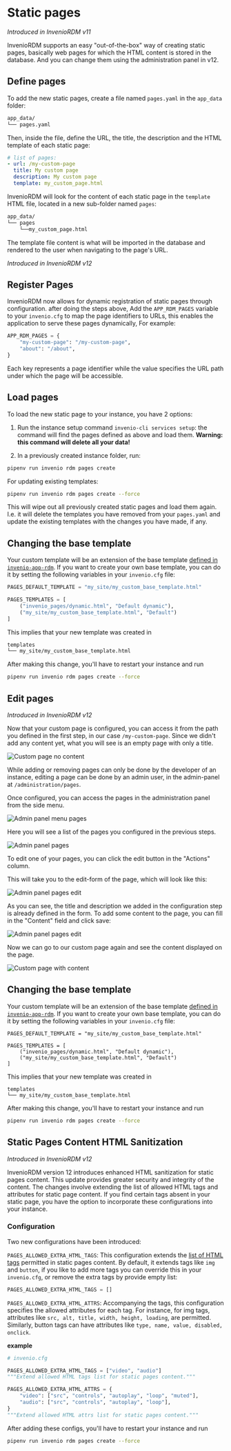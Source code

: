 # Static pages

_Introduced in InvenioRDM v11_

InvenioRDM supports an easy "out-of-the-box" way of creating static pages, basically web pages for which the HTML content is stored in the database.
And you can change them using the administration panel in v12.

## Define pages

To add the new static pages, create a file named `pages.yaml` in the `app_data` folder:

```bash
app_data/
└── pages.yaml
```

Then, inside the file, define the URL, the title, the description and the HTML template of each static page:

```yaml
# list of pages:
- url: /my-custom-page
  title: My custom page
  description: My custom page
  template: my_custom_page.html
```

InvenioRDM will look for the content of each static page in the `template` HTML file, located in a new sub-folder named `pages`:

```bash
app_data/
└── pages
    └──my_custom_page.html
```

The template file content is what will be imported in the database and rendered to the user when navigating to the page's URL.

_Introduced in InvenioRDM v12_

## Register Pages

InvenioRDM now allows for dynamic registration of static pages through configuration. after doing the steps above, Add the `APP_RDM_PAGES` variable to your `invenio.cfg` to map the page identifiers to URLs, this enables the application to serve these pages dynamically, For example:

```py
APP_RDM_PAGES = {
    "my-custom-page": "/my-custom-page",
    "about": "/about",
}
```

Each key represents a page identifier while the value specifies the URL path under which the page will be accessible.

## Load pages

To load the new static page to your instance, you have 2 options:

1. Run the instance setup command `invenio-cli services setup`: the command will find the pages defined as above and load them. **Warning: this command will delete all your data!**

2. In a previously created instance folder, run:

```bash
pipenv run invenio rdm pages create
```

For updating existing templates:

```bash
pipenv run invenio rdm pages create --force
```

This will wipe out all previously created static pages and load them again. I.e. it will delete the templates you have removed from your `pages.yaml` and update the existing templates with the changes you have made, if any.

## Changing the base template

Your custom template will be an extension of the base template [defined in `invenio-app-rdm`](https://github.com/inveniosoftware/invenio-app-rdm/blob/9f1ba6a646362ff80de6b0c9cd092209e9190c44/invenio_app_rdm/theme/templates/semantic-ui/invenio_app_rdm/default_static_page.html). If you want to create your own base template, you can do it by setting the following variables in your `invenio.cfg` file:

```py
PAGES_DEFAULT_TEMPLATE = "my_site/my_custom_base_template.html"

PAGES_TEMPLATES = [
    ("invenio_pages/dynamic.html", "Default dynamic"),
    ("my_site/my_custom_base_template.html", "Default")
]
```

This implies that your new template was created in

```bash
templates
└── my_site/my_custom_base_template.html
```

After making this change, you'll have to restart your instance and run

```bash
pipenv run invenio rdm pages create --force
```

## Edit pages

_Introduced in InvenioRDM v12_

Now that your custom page is configured, you can access it from the path you defined in the first step, in our case `/my-custom-page`. Since we didn't add any content yet, what you will see is an empty page with only a title.

![Custom page no content](./imgs/custom-page_no-content.png)

While adding or removing pages can only be done by the developer of an instance, editing a page can be done by an admin user, in the admin-panel at `/administration/pages`.

Once configured, you can access the pages in the administration panel from the side menu.

![Admin panel menu pages](./imgs/admin-panel-menu_pages.png)

Here you will see a list of the pages you configured in the previous steps.

![Admin panel pages](./imgs/admin-panel_pages.png)

To edit one of your pages, you can click the edit button in the "Actions" column.

This will take you to the edit-form of the page, which will look like this:

![Admin panel pages edit](./imgs/admin-panel_pages_edit.png)

As you can see, the title and description we added in the configuration step is already defined in the form. To add some content to the page, you can fill in the "Content" field and click save:

![Admin panel pages edit](./imgs/admin-panel_pages_content.png)

Now we can go to our custom page again and see the content displayed on the page.

![Custom page with content](./imgs/custom-page_with-content.png)

## Changing the base template

Your custom template will be an extension of the base template [defined in `invenio-app-rdm`](https://github.com/inveniosoftware/invenio-app-rdm/blob/9f1ba6a646362ff80de6b0c9cd092209e9190c44/invenio_app_rdm/theme/templates/semantic-ui/invenio_app_rdm/default_static_page.html). If you want to create your own base template, you can do it by setting the following variables in your `invenio.cfg` file:

```
PAGES_DEFAULT_TEMPLATE = "my_site/my_custom_base_template.html"

PAGES_TEMPLATES = [
    ("invenio_pages/dynamic.html", "Default dynamic"),
    ("my_site/my_custom_base_template.html", "Default")
]
```

This implies that your new template was created in

```
templates
└── my_site/my_custom_base_template.html
```

After making this change, you'll have to restart your instance and run

```bash
pipenv run invenio rdm pages create --force
```

## Static Pages Content HTML Sanitization

_Introduced in InvenioRDM v12_

InvenioRDM version 12 introduces enhanced HTML sanitization for static pages content. This update provides greater security and integrity of the content.
The changes involve extending the list of allowed HTML tags and attributes for static page content.
If you find certain tags absent in your static page, you have the option to incorporate these configurations into your instance.

### Configuration

Two new configurations have been introduced:

`PAGES_ALLOWED_EXTRA_HTML_TAGS`: This configuration extends the [list of HTML tags](https://github.com/inveniosoftware/invenio-config/blob/2a52eafe3c44bc162538d2f65817332cfadfa168/invenio_config/default.py#L16) permitted in static pages content. By default, it extends tags like `img` and `button`, if you like to add more tags you can override this in your `invenio.cfg`, or remove the extra tags by provide empty list:

```python
PAGES_ALLOWED_EXTRA_HTML_TAGS = []
```

`PAGES_ALLOWED_EXTRA_HTML_ATTRS`: Accompanying the tags, this configuration specifies the allowed attributes for each tag. For instance, for img tags, attributes like `src, alt, title, width, height, loading`, are permitted. Similarly, button tags can have attributes like `type, name, value, disabled, onclick`.

**example**

```python
# invenio.cfg

PAGES_ALLOWED_EXTRA_HTML_TAGS = ["video", "audio"]
"""Extend allowed HTML tags list for static pages content."""

PAGES_ALLOWED_EXTRA_HTML_ATTRS = {
    "video": ["src", "controls", "autoplay", "loop", "muted"],
    "audio": ["src", "controls", "autoplay", "loop"],
}
"""Extend allowed HTML attrs list for static pages content."""

```

After adding these configs, you'll have to restart your instance and run

```bash
pipenv run invenio rdm pages create --force
```
